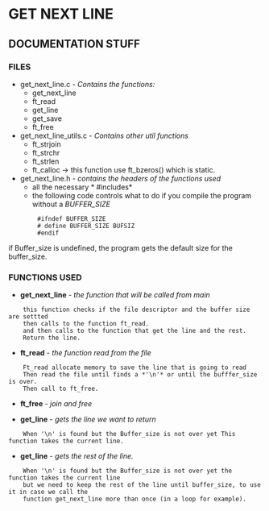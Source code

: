 # GET NEXT LINE

## DOCUMENTATION STUFF
### FILES
- get_next_line.c - *Contains the functions:*
	- get_next_line
	- ft_read
	- get_line
	- get_save
	- ft_free
- get_next_line_utils.c - *Contains other util functions*
	- ft_strjoin
	- ft_strchr
	- ft_strlen
	- ft_calloc -> this function use ft_bzeros() which is static.
- get_next_line.h - *contains the headers of the functions used*
	- all the necessary * #includes*
	- the following code controls what to do if you compile the program 
	without a *BUFFER_SIZE*
```
		#ifndef BUFFER_SIZE
		# define BUFFER_SIZE BUFSIZ
		#endif
```
if Buffer_size is undefined, the program gets the default size for the buffer_size. 
### FUNCTIONS USED
- **get_next_line** - *the function that will be called from main*   
```
	this function checks if the file descriptor and the buffer size are settted
    then calls to the function ft_read.
    and then calls to the function that get the line and the rest.
    Return the line.
```
- **ft_read** - *the function read from the file*   
```
	Ft_read allocate memory to save the line that is going to read
	Then read the file until finds a *'\n'* or until the bufffer_size is over.
	Then call to ft_free.
```
- **ft_free** - *join and free*

- **get_line** - *gets the line we want to return*
```
	When '\n' is found but the Buffer_size is not over yet This function takes the current line.
```
- **get_line** - *gets the rest of the line.*   
```
	When '\n' is found but the Buffer_size is not over yet the function takes the current line
	but we need to keep the rest of the line until buffer_size, to use it in case we call the
	function get_next_line more than once (in a loop for example).
```


